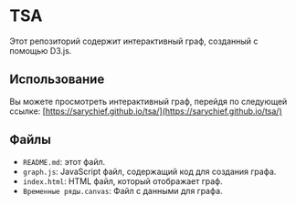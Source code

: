 # TSA

Этот репозиторий содержит интерактивный граф, созданный с помощью D3.js.

## Использование

Вы можете просмотреть интерактивный граф, перейдя по следующей ссылке: [https://sarychief.github.io/tsa/](https://sarychief.github.io/tsa/)

## Файлы

- `README.md`: этот файл.
- `graph.js`: JavaScript файл, содержащий код для создания графа.
- `index.html`: HTML файл, который отображает граф.
- `Временные ряды.canvas`: Файл с данными для графа.
